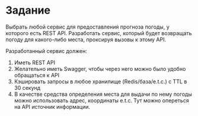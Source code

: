 # Задание

Выбрать любой сервис для предоставления прогноза погоды, у которого есть REST API. 
Разработать сервис, который будет возвращать погоду для какого-либо места, проксируя вызовы к этому API. 

Разработанный сервис должен: 
1) Иметь REST API
2) Желательно иметь Swagger, чтобы через него можно было удобно обращаться к API
3) Кэшировать запросы в любое хранилище (Redis/база/e.t.c.) с TTL в 30 секунд
4) В качестве средства определения места для выдачи по нему погоды можно использовать адрес, координаты e.t.c. Тут можно опереться на API источник информации.
